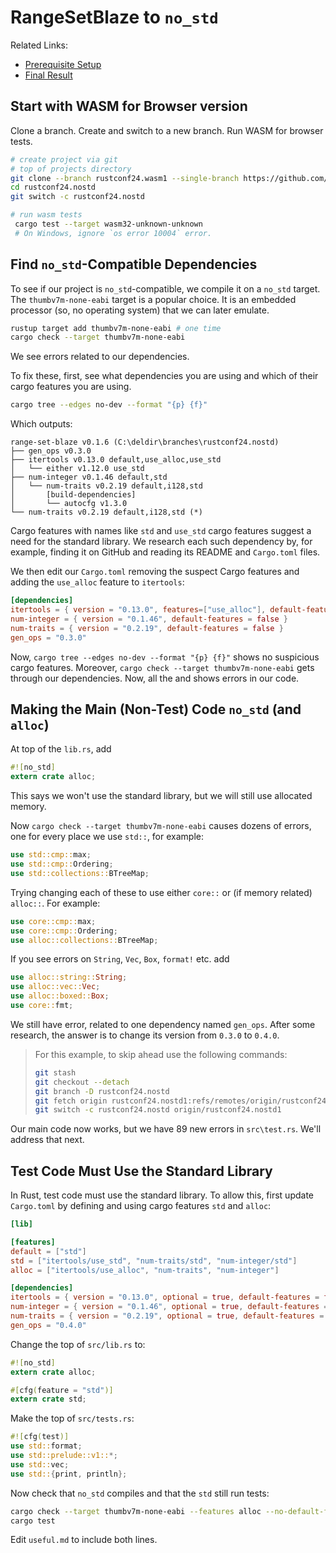 # RangeSetBlaze to `no_std`

Related Links:

* [Prerequisite Setup](setup.md)
* [Final Result](https://github.com/CarlKCarlK/range-set-blaze/tree/rustconf24.nostd)

## Start with WASM for Browser version

Clone a branch. Create and switch to a new branch. Run WASM for browser tests.

```bash
# create project via git
# top of projects directory
git clone --branch rustconf24.wasm1 --single-branch https://github.com/CarlKCarlK/range-set-blaze.git rustconf24.nostd
cd rustconf24.nostd
git switch -c rustconf24.nostd

# run wasm tests
 cargo test --target wasm32-unknown-unknown
 # On Windows, ignore `os error 10004` error.
```

## Find `no_std`-Compatible Dependencies

To see if our project is `no_std`-compatible, we compile it on a `no_std` target. The `thumbv7m-none-eabi` target is a popular choice. It is an embedded processor (so, no operating system) that we can later emulate.

```bash
rustup target add thumbv7m-none-eabi # one time
cargo check --target thumbv7m-none-eabi
```

We see errors related to our dependencies.

To fix these, first, see what dependencies you are using and which of
their cargo features you are using.

```bash
cargo tree --edges no-dev --format "{p} {f}"
```

Which outputs:

```text
range-set-blaze v0.1.6 (C:\deldir\branches\rustconf24.nostd) 
├── gen_ops v0.3.0
├── itertools v0.13.0 default,use_alloc,use_std
│   └── either v1.12.0 use_std
├── num-integer v0.1.46 default,std
│   └── num-traits v0.2.19 default,i128,std
│       [build-dependencies]
│       └── autocfg v1.3.0
└── num-traits v0.2.19 default,i128,std (*)
```

Cargo features with names like `std` and `use_std` cargo features suggest a need for the standard library. We research each such dependency by, for example, finding it on GitHub and reading its README and `Cargo.toml` files.

We then edit our `Cargo.toml` removing the suspect Cargo features and adding the `use_alloc` feature to `itertools`:

```toml
[dependencies]
itertools = { version = "0.13.0", features=["use_alloc"], default-features = false }
num-integer = { version = "0.1.46", default-features = false }
num-traits = { version = "0.2.19", default-features = false }
gen_ops = "0.3.0"
```

Now, `cargo tree --edges no-dev --format "{p} {f}"` shows no suspicious cargo features. Moreover, `cargo check --target thumbv7m-none-eabi` gets through our dependencies. Now, all the  and shows errors in our code.

## Making the Main (Non-Test) Code `no_std` (and `alloc`)

At top of the `lib.rs`, add

```rust
#![no_std]
extern crate alloc;
```

This says we won't use the standard library, but we will still use allocated memory.

Now `cargo check --target thumbv7m-none-eabi` causes dozens of errors, one for every place we use ``std::``, for example:

```rust
use std::cmp::max;
use std::cmp::Ordering;
use std::collections::BTreeMap;
```

Trying changing each of these to use either `core::` or (if memory related) `alloc::`. For example:

```rust
use core::cmp::max;
use core::cmp::Ordering;
use alloc::collections::BTreeMap;
```

If you see errors on `String`, `Vec`, `Box`, `format!` etc. add

```rust
use alloc::string::String;
use alloc::vec::Vec;
use alloc::boxed::Box;
use core::fmt;
```

We still have error, related to one dependency named `gen_ops`. After some research,
the answer is to change its version from `0.3.0` to `0.4.0`.

> For this example, to skip ahead use the following commands:
>
> ```bash
> git stash
> git checkout --detach
> git branch -D rustconf24.nostd
> git fetch origin rustconf24.nostd1:refs/remotes/origin/rustconf24.> nostd1
> git switch -c rustconf24.nostd origin/rustconf24.nostd1
> ```

Our main code now works, but we have 89 new errors in `src\test.rs`. We'll address that next.

## Test Code Must Use the Standard Library

In Rust, test code must use the standard library. To allow this, first update `Cargo.toml` by defining and using cargo features `std` and `alloc`:

```toml
[lib]

[features]
default = ["std"]
std = ["itertools/use_std", "num-traits/std", "num-integer/std"]
alloc = ["itertools/use_alloc", "num-traits", "num-integer"]

[dependencies]
itertools = { version = "0.13.0", optional = true, default-features = false }
num-integer = { version = "0.1.46", optional = true, default-features = false }
num-traits = { version = "0.2.19", optional = true, default-features = false }
gen_ops = "0.4.0"
```

Change the top of `src/lib.rs` to:

```rust
#![no_std]
extern crate alloc;

#[cfg(feature = "std")]
extern crate std;
```

Make the top of `src/tests.rs`:

```rust
#![cfg(test)]
use std::format;
use std::prelude::v1::*;
use std::vec;
use std::{print, println};
```

Now check that `no_std` compiles and that the `std` still run tests:

```bash
cargo check --target thumbv7m-none-eabi --features alloc --no-default-features
cargo test
```

Edit `useful.md` to include both lines.
